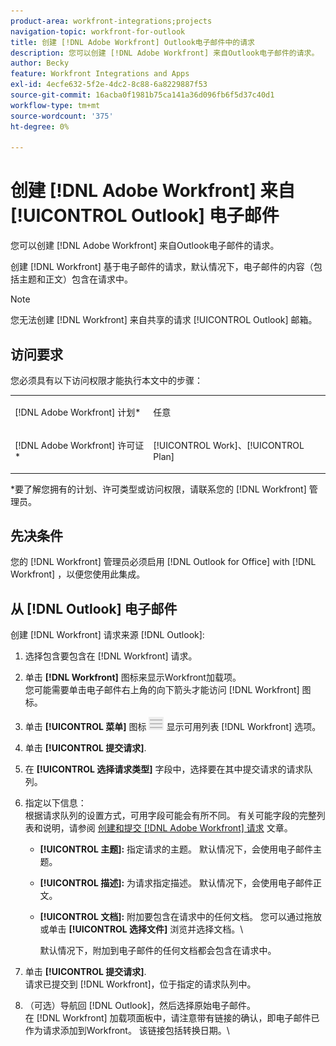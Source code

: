 ```yaml
---
product-area: workfront-integrations;projects
navigation-topic: workfront-for-outlook
title: 创建 [!DNL Adobe Workfront] Outlook电子邮件中的请求
description: 您可以创建 [!DNL Adobe Workfront] 来自Outlook电子邮件的请求。
author: Becky
feature: Workfront Integrations and Apps
exl-id: 4ecfe632-5f2e-4dc2-8c88-6a8229887f53
source-git-commit: 16acba0f1981b75ca141a36d096fb6f5d37c40d1
workflow-type: tm+mt
source-wordcount: '375'
ht-degree: 0%

---
```


# 创建 [!DNL Adobe Workfront] 来自 [!UICONTROL Outlook] 电子邮件

您可以创建 [!DNL Adobe Workfront] 来自Outlook电子邮件的请求。

创建 [!DNL Workfront] 基于电子邮件的请求，默认情况下，电子邮件的内容（包括主题和正文）包含在请求中。

>[!NOTE]
>
>您无法创建 [!DNL Workfront] 来自共享的请求 [!UICONTROL Outlook] 邮箱。

## 访问要求

您必须具有以下访问权限才能执行本文中的步骤：

<table style="table-layout:auto"> 
 <col> 
 <col> 
 <tbody> 
  <tr> 
   <td role="rowheader">[!DNL Adobe Workfront] 计划*</td> 
   <td> <p>任意</p> </td> 
  </tr> 
  <tr> 
   <td role="rowheader">[!DNL Adobe Workfront] 许可证*</td> 
   <td> <p>[!UICONTROL Work]、[!UICONTROL Plan]</p> </td> 
  </tr> 
 </tbody> 
</table>

&#42;要了解您拥有的计划、许可类型或访问权限，请联系您的 [!DNL Workfront] 管理员。

## 先决条件

您的 [!DNL Workfront] 管理员必须启用 [!DNL Outlook for Office] with [!DNL Workfront] ，以便您使用此集成。

## 从 [!DNL Outlook] 电子邮件

创建 [!DNL Workfront] 请求来源 [!DNL Outlook]:

1. 选择包含要包含在 [!DNL Workfront] 请求。
1. 单击 **[!DNL Workfront]** 图标来显示Workfront加载项。\
   您可能需要单击电子邮件右上角的向下箭头才能访问 [!DNL Workfront] 图标。

1. 单击 **[!UICONTROL 菜单]** 图标 ![o365_addin_menu2_icon.png](assets/o365-addin-menu2-icon.png) 显示可用列表 [!DNL Workfront] 选项。

1. 单击 **[!UICONTROL 提交请求]**.
1. 在 **[!UICONTROL 选择请求类型]** 字段中，选择要在其中提交请求的请求队列。

1. 指定以下信息：\
   根据请求队列的设置方式，可用字段可能会有所不同。 有关可能字段的完整列表和说明，请参阅 [创建和提交 [!DNL Adobe Workfront] 请求](../../manage-work/requests/create-requests/create-submit-requests.md) 文章。

   * **[!UICONTROL 主题]:** 指定请求的主题。 默认情况下，会使用电子邮件主题。
   * **[!UICONTROL 描述]:** 为请求指定描述。 默认情况下，会使用电子邮件正文。
   * **[!UICONTROL 文档]:** 附加要包含在请求中的任何文档。 您可以通过拖放或单击 **[!UICONTROL 选择文件]** 浏览并选择文档。\

      默认情况下，附加到电子邮件的任何文档都会包含在请求中。

1. 单击 **[!UICONTROL 提交请求]**.\
   请求已提交到 [!DNL Workfront]，位于指定的请求队列中。

1. （可选）导航回 [!DNL Outlook]，然后选择原始电子邮件。\
   在 [!DNL Workfront] 加载项面板中，请注意带有链接的确认，即电子邮件已作为请求添加到Workfront。 该链接包括转换日期。\
